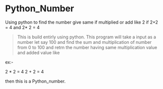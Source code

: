 # Python_Number
Using python to find the number give same if multiplied or add like 2 if 2+2 = 4 and 2* 2 = 4

>This is build entirly using python.
>This program will take a input as a number let say 100
>and find the sum and multiplication of number from 0 to 100
>and retrn the number having same multiplication value and added value like 

ex:-

2 * 2 = 4
2 + 2 = 4

then this is a Python_number.
